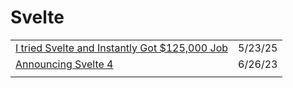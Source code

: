 # Svelte

|                                                                                                                                     |         |
| ----------------------------------------------------------------------------------------------------------------------------------- | ------- |
| [I tried Svelte and Instantly Got $125,000 Job](https://app.daily.dev/posts/i-tried-svelte-and-instantly-got-125-000-job-d5bkvp1cd) | 5/23/25 |
| [Announcing Svelte 4](https://svelte.dev/blog/svelte-4)                                                                             | 6/26/23 |
|                                                                                                                                     |         |
